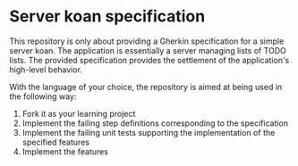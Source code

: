 # Server koan specification

This repository is only about providing a Gherkin specification for a simple server koan. The application is essentially a server managing lists of TODO lists. The provided specification provides the settlement of the application's high-level behavior.

With the language of your choice, the repository is aimed at being used in the following way:

1. Fork it as your learning project
2. Implement the failing step definitions corresponding to the specification
3. Implement the failing unit tests supporting the implementation of the specified features
4. Implement the features
